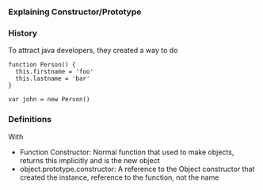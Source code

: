 ### Explaining Constructor/Prototype

### History

To attract java developers, they created a way to do 

```
function Person() {
  this.firstname = 'foo'
  this.lastname = 'bar'
}

var john = new Person()
```

### Definitions
With 

 - Function Constructor: Normal function that used to make objects, returns this implicitly and is the new object
 - object.prototype.constructor: A reference to the Object constructor that created the instance, reference to the function, not the name
 